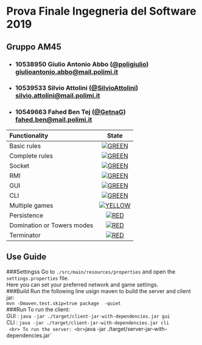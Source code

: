 # Prova Finale Ingegneria del Software 2019
## Gruppo AM45

- ###   10538950    Giulio Antonio Abbo ([@poligiulio](https://github.com/poligiulio))<br>giulioantonio.abbo@mail.polimi.it
- ###   10539533    Silvio Attolini ([@SilvioAttolini](https://github.com/SilvioAttolini))<br>silvio.attolini@mail.polimi.it
- ###   10549663    Fahed Ben Tej ([@GetnaG](https://github.com/GetnaG))<br>fahed.ben@mail.polimi.it

| Functionality | State |
|:-----------------------|:------------------------------------:|
| Basic rules | [![GREEN](https://placehold.it/15/44bb44/44bb44)](#) |
| Complete rules | [![GREEN](https://placehold.it/15/44bb44/44bb44)](#) |
| Socket |[![GREEN](https://placehold.it/15/44bb44/44bb44)](#) |
| RMI | [![GREEN](https://placehold.it/15/44bb44/44bb44)](#) |
| GUI | [![GREEN](https://placehold.it/15/44bb44/44bb44)](#) |
| CLI |[![GREEN](https://placehold.it/15/44bb44/44bb44)](#) |
| Multiple games | [![YELLOW](https://placehold.it/15/ffdd00/ffdd00)](#)|
| Persistence | [![RED](https://placehold.it/15/f03c15/f03c15)](#) |
| Domination or Towers modes | [![RED](https://placehold.it/15/f03c15/f03c15)](#) |
| Terminator | [![RED](https://placehold.it/15/f03c15/f03c15)](#) |

<!--
[![RED](https://placehold.it/15/f03c15/f03c15)](#)
[![YELLOW](https://placehold.it/15/ffdd00/ffdd00)](#)
[![GREEN](https://placehold.it/15/44bb44/44bb44)](#)
-->

## Use Guide
###Settingss
Go to `./src/main/resources/properties` and open the `settings.properties` file.  <br>
Here you can set your preferred network and game settings. <br>
###Build 
Run the following line usign maven to build the server and client jar: <br>
`mvn -Dmaven.test.skip=true package  -quiet` <br>
###Run
To run the client: <br>
GUI : `java -jar ./target/client-jar-with-dependencies.jar gui` <br>
CLI : `java -jar ./target/client-jar-with-dependencies.jar cli`  
`  <br>
To run the server: <br>
`java -jar ./target/server-jar-with-dependencies.jar`

